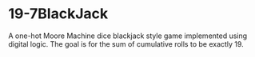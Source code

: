 # 19-7BlackJack
A one-hot Moore Machine dice blackjack style game implemented using digital logic. The goal is for the sum of cumulative rolls to be exactly 19. 
